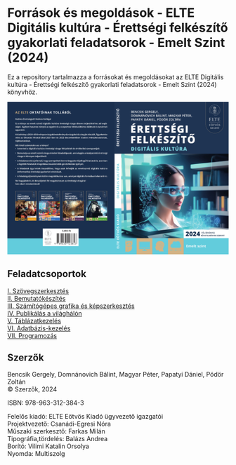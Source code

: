 
# Források és megoldások - ELTE Digitális kultúra - Érettségi felkészítő gyakorlati feladatsorok - Emelt Szint (2024)

Ez a repository tartalmazza a forrásokat és megoldásokat az 
ELTE Digitális kultúra - Érettségi felkészítő gyakorlati feladatsorok - Emelt Szint (2024) könyvhöz.

![Borító](borito.jpg)

## Feladatcsoportok

[I. Szövegszerkesztés](https://github.com/Relintai/elte_digit_kult_erettsegi_felkeszito_2024/tree/master/I.%20Feladatcsoport%20-%20Sz%C3%B6vegszerkeszt%C3%A9s)\
[II. Bemutatókészítés](https://github.com/Relintai/elte_digit_kult_erettsegi_felkeszito_2024/tree/master/II.%20Feladatcsoport%20-%20Bemutat%C3%B3k%C3%A9sz%C3%ADt%C3%A9s)\
[III. Számítógépes grafika és képszerkesztés](https://github.com/Relintai/elte_digit_kult_erettsegi_felkeszito_2024/tree/master/III.%20Feladatcsoport%20-%20Sz%C3%A1m%C3%ADt%C3%B3g%C3%A9pes%20grafika%20%C3%A9s%20k%C3%A9pszerkeszt%C3%A9s)\
[IV. Publikálás a világhálón](https://github.com/Relintai/elte_digit_kult_erettsegi_felkeszito_2024/tree/master/IV.%20Feladatcsoport%20-%20Publik%C3%A1l%C3%A1s%20a%20vil%C3%A1gh%C3%A1l%C3%B3n)\
[V. Táblázatkezelés](https://github.com/Relintai/elte_digit_kult_erettsegi_felkeszito_2024/tree/master/V.%20Feladatcsoport%20-%20T%C3%A1bl%C3%A1zatkezel%C3%A9s)\
[VI. Adatbázis-kezelés](https://github.com/Relintai/elte_digit_kult_erettsegi_felkeszito_2024/tree/master/VI.%20Feladatcsoport%20-%20Adatb%C3%A1zis-kezel%C3%A9s)\
[VII. Programozás](https://github.com/Relintai/elte_digit_kult_erettsegi_felkeszito_2024/tree/master/VII.%20Feladatcsoport%20-%20Programoz%C3%A1s)

## Szerzők

Bencsik Gergely, Domnánovich Bálint, Magyar Péter, Papatyi Dániel, Pödör Zoltán\
© Szerzők, 2024

ISBN: 978-963-312-384-3

Felelős kiadó: ELTE Eötvös Kiadó ügyvezető igazgatói\
Projektvezető: Csanádi-Egresi Nóra\
Műszaki szerkesztő: Farkas Milán\
Tipográfia,tördelés: Balázs Andrea\
Borító: Vilimi Katalin Orsolya\
Nyomda: Multiszolg
